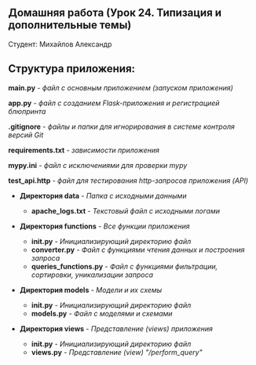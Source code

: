 ## Домашняя работа (Урок 24. Типизация и дополнительные темы)

Студент: Михайлов Александр

## Структура приложения:

**main.py** - *файл с основным приложением (запуском приложения)*

**app.py** - *файл с созданием Flask-приложения и регистрацией блюпринта*

**.gitignore** - *файлы и папки для игнорирования в системе контроля версий Git*

**requirements.txt** - *зависимости приложения*

**mypy.ini** - *файл с исключениями для проверки mypy*

**test_api.http** - *файл для тестирования http-запросов приложения (API)*

- **Директория data** - *Папка с исходными данными*
    - **apache_logs.txt** - *Текстовый файл с исходными логами* <br>

- **Директория functions** - *Все функции приложения*
    - **init.py** - *Инициализирующий директорию файл* <br>
    - **converter.py** - *Файл с функциями чтения данных и построения запроса* <br>
    - **queries_functions.py** - *Файл с функциями фильтрации, сортировки, уникализации запроса* <br>

- **Директория models** - *Модели и их схемы*
    - **init.py** - *Инициализирующий директорию файл* <br>
    - **models.py** - *Файл с моделями и схемами* <br>

- **Директория views** - *Представление (views) приложения*
    - **init.py** - *Инициализирующий директорию файл* <br>
    - **views.py** - *Представление (view) "/perform_query"* <br>


